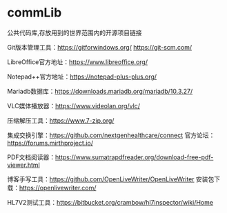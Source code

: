 # commLib
公共代码库,存放用到的世界范围内的开源项目链接

Git版本管理工具：https://gitforwindows.org/  https://git-scm.com/

LibreOffice官方地址：https://www.libreoffice.org/

Notepad++官方地址：https://notepad-plus-plus.org/

Mariadb数据库：https://downloads.mariadb.org/mariadb/10.3.27/

VLC媒体播放器：https://www.videolan.org/vlc/

压缩解压工具：https://www.7-zip.org/

集成交换引擎：https://github.com/nextgenhealthcare/connect  官方论坛：https://forums.mirthproject.io/

PDF文档阅读器：https://www.sumatrapdfreader.org/download-free-pdf-viewer.html  

博客手写工具：https://github.com/OpenLiveWriter/OpenLiveWriter  安装包下载：https://openlivewriter.com/  

HL7V2测试工具：https://bitbucket.org/crambow/hl7inspector/wiki/Home  










